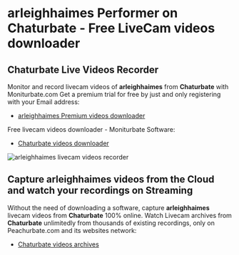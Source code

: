 # arleighhaimes Performer on Chaturbate - Free LiveCam videos downloader

## Chaturbate Live Videos Recorder

Monitor and record livecam videos of **arleighhaimes** from **Chaturbate** with Moniturbate.com
Get a premium trial for free by just and only registering with your Email address:
* [arleighhaimes Premium videos downloader](https://moniturbate.com/request-demo-licence-key.html)

Free livecam videos downloader - Moniturbate Software:
* [Chaturbate videos downloader](https://moniturbate.com/moniturbate-download-software.html)

![arleighhaimes livecam videos recorder](https://peachurnet.com/templates/moniturbate-software.png)


## Capture arleighhaimes videos from the Cloud and watch your recordings on Streaming

Without the need of downloading a software, capture **arleighhaimes** livecam videos from **Chaturbate** 100% online.
Watch Livecam archives from **Chaturbate** unlimitedly from thousands of existing recordings, only on Peachurbate.com and its websites network:
* [Chaturbate videos archives](https://peachurnet.com/)